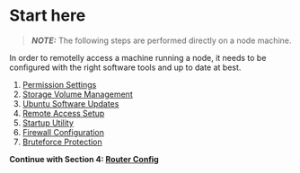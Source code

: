 # Start here

> **_NOTE:_** The following steps are performed directly on a node machine.

In order to remotelly access a machine running a node, it needs to be configured with the right software tools and up to date at best.

1. [Permission Settings](/docs/mainnet/complete-node-guide/system-setup/permissions)
2. [Storage Volume Management](/docs/mainnet/complete-node-guide/system-setup/disk-volumes)
3. [Ubuntu Software Updates](/docs/mainnet/complete-node-guide/system-setup/ubuntu-updates)
4. [Remote Access Setup](/docs/mainnet/complete-node-guide/system-setup/remote-access)
5. [Startup Utility](/docs/mainnet/complete-node-guide/system-setup/startup-util)
6. [Firewall Configuration](/docs/mainnet/complete-node-guide/system-setup/firewall-config)
7. [Bruteforce Protection](/docs/mainnet/complete-node-guide/system-setup/bruteforce-shield)

**Continue with Section 4: [Router Config](/docs/mainnet/complete-node-guide/router-config/start-here)**
